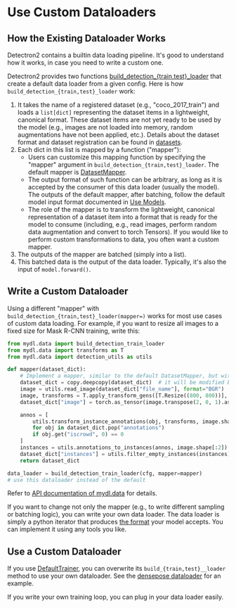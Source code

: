 
# Use Custom Dataloaders

## How the Existing Dataloader Works

Detectron2 contains a builtin data loading pipeline.
It's good to understand how it works, in case you need to write a custom one.

Detectron2 provides two functions
[build_detection_{train,test}_loader](../modules/data.html#mydl.data.build_detection_train_loader)
that create a default data loader from a given config.
Here is how `build_detection_{train,test}_loader` work:

1. It takes the name of a registered dataset (e.g., "coco_2017_train") and loads a `list[dict]` representing the dataset items
   in a lightweight, canonical format. These dataset items are not yet ready to be used by the model (e.g., images are
   not loaded into memory, random augmentations have not been applied, etc.).
   Details about the dataset format and dataset registration can be found in
   [datasets](datasets.html).
2. Each dict in this list is mapped by a function ("mapper"):
   * Users can customize this mapping function by specifying the "mapper" argument in
        `build_detection_{train,test}_loader`. The default mapper is [DatasetMapper]( ../modules/data.html#mydl.data.DatasetMapper).
   * The output format of such function can be arbitrary, as long as it is accepted by the consumer of this data loader (usually the model).
     The outputs of the default mapper, after batching, follow the default model input format documented in
     [Use Models](https://mydl.readthedocs.io/tutorials/models.html#model-input-format).
   * The role of the mapper is to transform the lightweight, canonical representation of a dataset item into a format
     that is ready for the model to consume (including, e.g., read images, perform random data augmentation and convert to torch Tensors).
     If you would like to perform custom transformations to data, you often want a custom mapper.
3. The outputs of the mapper are batched (simply into a list).
4. This batched data is the output of the data loader. Typically, it's also the input of
   `model.forward()`.


## Write a Custom Dataloader

Using a different "mapper" with `build_detection_{train,test}_loader(mapper=)` works for most use cases
of custom data loading.
For example, if you want to resize all images to a fixed size for Mask R-CNN training, write this:

```python
from mydl.data import build_detection_train_loader
from mydl.data import transforms as T
from mydl.data import detection_utils as utils

def mapper(dataset_dict):
	# Implement a mapper, similar to the default DatasetMapper, but with your own customizations
	dataset_dict = copy.deepcopy(dataset_dict)  # it will be modified by code below
	image = utils.read_image(dataset_dict["file_name"], format="BGR")
	image, transforms = T.apply_transform_gens([T.Resize((800, 800))], image)
	dataset_dict["image"] = torch.as_tensor(image.transpose(2, 0, 1).astype("float32"))

	annos = [
		utils.transform_instance_annotations(obj, transforms, image.shape[:2])
		for obj in dataset_dict.pop("annotations")
		if obj.get("iscrowd", 0) == 0
	]
	instances = utils.annotations_to_instances(annos, image.shape[:2])
	dataset_dict["instances"] = utils.filter_empty_instances(instances)
	return dataset_dict

data_loader = build_detection_train_loader(cfg, mapper=mapper)
# use this dataloader instead of the default
```
Refer to [API documentation of mydl.data](../modules/data.html) for details.

If you want to change not only the mapper (e.g., to write different sampling or batching logic),
you can write your own data loader. The data loader is simply a
python iterator that produces [the format](models.html) your model accepts.
You can implement it using any tools you like.

## Use a Custom Dataloader

If you use [DefaultTrainer](../modules/engine.html#mydl.engine.defaults.DefaultTrainer),
you can overwrite its `build_{train,test}__loader` method to use your own dataloader.
See the [densepose dataloader](../../projects/DensePose/train_net.py)
for an example.

If you write your own training loop, you can plug in your data loader easily.
